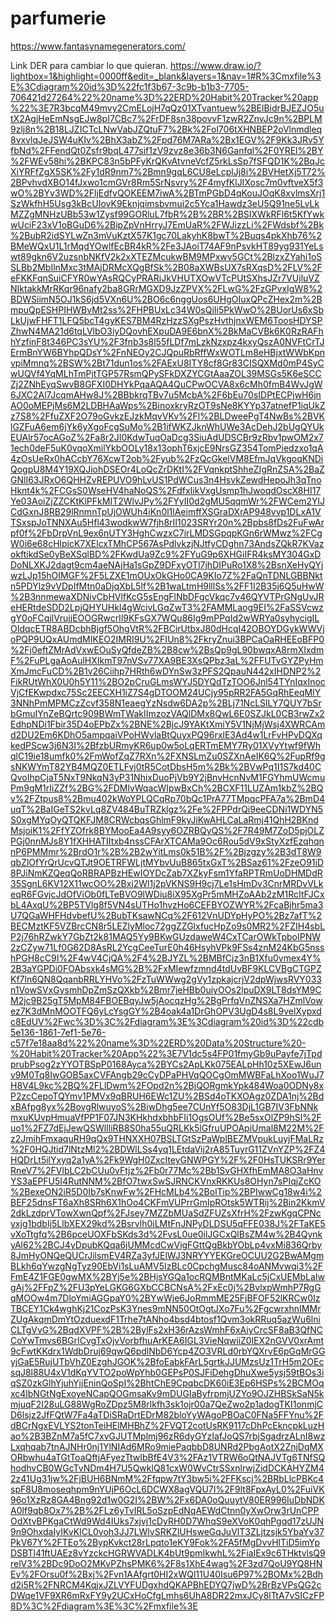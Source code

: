 # parfumerie
https://www.fantasynamegenerators.com/

Link DER para cambiar lo que quieran.
https://www.draw.io/?lightbox=1&highlight=0000ff&edit=_blank&layers=1&nav=1#R%3Cmxfile%3E%3Cdiagram%20id%3D%22fc1f3b67-3c9b-b1b3-7705-706421d27264%22%20name%3D%22ERD%20Habit%20Tracker%20app%22%3E7R3bcqM49mvy2CmELojH7qQz01XTvantuew%2BElBidrBJEZJO5utX2AgjHeEmNsgEJw8pI7CBc7%2FrDF8sn38povvF1zwR2ZnvJc9n%2BPLM9zlj8n%2B18LJZICTcLNwVabJZQtuF7%2Bk%2Fol706tXHNBEP2oVlnmdleq8vxvlqJeJSW4uKIv%2BhX3abZ%2Fpd76M7ARa%2Bx1EGV%2F9Kk3JRv5YfbNd%2FFendQt0Zsfr9bqL477sif1zV9zvz8e36b3N6Ganfql%2F0YREl%2BY%2FWEv58hi%2BKPC83n5bPFyKrQKvAtvneVcfZ5rkLsSp7fSFQD1K%2BqJcXiYRFfZgX5SK%2Fy1dR9nm7%2Bmn9gqL6CU8eLcplJj8i%2BVHetXj5T72%2BPvhvdXBO14fJxwo1cmGVr8Rm5SrNsvry%2F4myfKlJIXosc7m0vftveX5f3wO%2BYv3WD%2FljEdfvQOKEEM7iwA%2BTmPGbD4qKouJOqK8xvlmsXrj1SzWkfhH5Usg3kBcUIovK9Eknjqimsbvmui2c5Yca1Hawdz3eU5Q91ne5LvLkMZZgMNHzUBb53w1Zysf99GORluL7fbR%2B%2BR%2BSIXWkRFl6t5KfYwkwUciF23xV1oBGuD6%2BipZpVnHrryJ7EmUaR%2FWJizzLi%2FWdsbf%2Bk%2BubR2idSYLwZn3mVuKztX57K1gc70LakyhK8bwT%2Buqs4pkXhb76%2BMeWQxU1L1rMqdYOwlfEcBR4kR%2Fe3JAoiT74AF9nPsvkHT89yg931YeLswt89gkn6V2uzsnbNKfV2k2xXTEZMcukwBM9MPxwv5GCt%2BlzxZYahi1oSSLBb2MbIlnMxc3tMAjDRMcXQgBfSk%2B08aXWBsUX7sRXqsD%2FLV%2FeFKKFqnSuiCFYR0wYAsRQCyPRARiJkVHUTXOwVTcPUtSXhsJZr7VUjluVZNIktakkMrRKqr96nafy2ba8GRrMGXD9JzZPVX%2FLwG%2FzGPvxIgW8%2BDWSiimN5OJ1kS6jd5VXn6U%2BO6c6nggUos6UHgOIuxQPcZHex2m%2BmpuQpESHPIHWBvMt2ss%2FHPBUxLc34W0sQiIi5PkWwO%2BUorUs6xSbLkUjwFHFT1LFQ5bcT4gyKES7BM4RzHzzSXgPszHvthjnxWEM6ToosHDYSPZhwN4MA21d6tqLVlbO3iyDQovhEXpuDA9E6bnX%2BkMaCVBk6K0RzRAFhhYzfinF8t346PC3sYU%2F3fnb3s8l55fLDf7mLzkNzxpz4kxyQszA0NVFtCrTJErmBnYW6BYhpQDsY%2FnNEOy2CJQpuRbRffWxWOTLm8eHBjxtWWbKpnvpiMmnq%2BSW%2Bt71dun1os%2FAExU8ITY8cf8Gr83CISQXMd0mP4SyCwUQVf4YqMLhTmPjtTGP57RsmQPySFkDXZYCGtAaaZOL39MSGs5K6eSCCZj2ZNhEyqSwvB8GFXI0DHYkPqaAQA4QuCPwOCVA8x6cMh0fmB4WvJgW6JXC2Al7JcqmAHw8J%2BBbkrqTBv7u5McbA%2F6bEu70sIDPtECPjwH6jnAO0oMEPjMs6M2LDBHAaWps%2BinoxkryRzOT9sNe8KYYp37atnefP1iqUkZz7S8%2FfuZXF2O79oGvkzEJzkMqvVKv%2Fl%2BLDweePgT4NwBs%2BVKlGZFuA6em6jYk6yXgoFcgSuMo%2B1ifWKZJknWhUWe3AcDehJ2bUgQYUkEUAlr57ocAGoZ%2Fa8r2JI0KdwTuqOaDcg3SiuAdUDSCBr9zRbv1pwOM2x71ech0deF5uK0vqoXmilYkbOOLy18x13ophT6xjcE9NrsGZ354TomPiedzxo1qA4zOsUeRx0hACcbY76XcwT2ob%2Fyub%2FzQcGkelVM8EfmJqVkgoqKNDiQogpU8M4Y19XQJiohDSEOr4LoQcZrDKtI%2FVqnkptShheZIgRnZSA%2BaZGNlI63JRxO6QHHZvREPUVO9hLvUS1PdWCus3n4HsvkZewdHepoJh3qTnoHknt4k%2FCGsS0WseHV4haNoQS%2FdfxIikVxgUsmp1hJwoqdOscX8HI17Ye03AoiZjZZCKtKlPFkMIT2WlvJPy%2FYyII0d2gMU5qqmWr%2FWCem2YlJCdGxnJ8RB29lRnmnTpUjOWUh4iKn0l1lAeimffXSGraDXrAP948vvp1DLxA1VTSxspJoTNNXAu5Hfl43wodkwW7fjh8rII1023SRYr20n%2Bpbs8fDs2FuFwArpf0f%2FbDrpVnL9ex6nUTY3HghCwzxC7irLMDSGpqpKGn6rWMwz%2FCgW0i6e68cHlpicK7XElcxTMhCP567AsPdlvkzjNJtfyCDghn73AndsZQkR7KVazokftikdSe0yBeXSqlBD%2FKwdUa9Zc9%2FYuG9p6XHGiIFR4ksMY304GxDDoNLXKJ2dagt9cm4aeNAjHa1sGpZ9DFxyOTl7jhDIPuRo1X8%2BsnXeHyQYjwzLJp15hOIMGF%2F5LZXE1mOUxOkGHo0CA9KIo7Z%2FaQnTDNLGBBNktn5PDYlz9vVDpIfMtn0aDjqXbL5lf%2B1waLtmH9lllSs%2FF1I2B35j6Q5uHwW%2B3nnmewaXDNivCbHVlfKcG5sEngFlNbDFgcVkqc7v46QYVTPrGNgUvJReHERtdeSDD2LpjQHYUHkl4gWcivLGqZwT3%2FAMMLaog9EI%2FaSSVcwzgY0oFCqjlVrujjEOOGRwcrIl9KFsGX7WQu86Ig9mPPqId2wWRYa0syhycigILOIdqcETR8ABDcbhBjgf5OhgVtR%2FBCirUtbxJ80dHcqI42OBOYDGykWWVjoPQP9UQxAUmdMIKEO2IMRI9U%2FIUn8%2FkryZnui3BPCaOaRHEEoBFP0%2Fj0eftZMrAdVxwEOuSyQfdeZB%2B8cw%2BsQp9gL90bwqxA8rmXIxdmF%2FuPLgaAoAulHXIkmT97nVSv77XA9BE3XsQPbz3aL%2FFUTvGYZPyHmXmJmcFuCD%2B1v26Ciihp7HRth6wDYnSw3zPFS2QpauN442xIHDNP2%2FikRUtWhX0U0h5Y11%2BO2pCruGLmsWYJ5DYQdTzTOO6Jnl54TYnIqxInocVjCfEKwpdxc75Sc2EECXH1iZ7S4gDTOOM24UCjy95pRR2FA5GqRhEeqMIY3NNhPmMPMCzZcvf358N1eaegYzNsdw6DA2p%2BLj71NcLSlLY7QUY7bSrbGmuIYnZeBQrtc909BWmTWakIImzozVAQlDMx8QwL6E0SZJkL0CB3rwZx2EdhpNDi1Fbir35D4oEPbZx%2BNE%2BjcJ9YAKtXmiY5V1NjMjWsj4XWRCAmd2DU2Em6KDhO5ampqaiVPoHWvlaBtQuyxPQ96rxlE3Ad4w1LrFvHPvDQXqkedPScw3j6N3I%2BfzbURmyKR6up0w5oLqERTmEMY7Ry01XVyYtwf9fWhqlC19ie18umfk0%2FmWofZqZ7RXn%2FXNSLmZu0SZXnAeIK6Q%2FupRf9gsNKWYmT82YB4MQZ0ETLFvj0tR5CotDbsH5m%2Bk%2BVwPq1I1S7kd40CQvoIhpCjaT5NxT9NkqN3yP31NhixDuoPjVb9Y2jBnvHcnNvM1FGYhmUWcmuPm9gM1rIiZZf%2BG%2FDMlvWqacWIpwBxCh%2BCXF11LUZAm1kbZ%2BQv%2FZtpus8%2Bmu402kWoYPLQCqRp70bQc1PrA77TMpqcPFA7a%2BmD4uqT%2BaIGeTS2kvLq8ZV484BuTRZklgz%2Fe%2FPPdrQi9eeCDNi1WDYN5S0xgMYqOyQTQKFJM8CRWcbqsGhlmF9kyJiKwAHLCaLaRmj41QhH2BKndMsjoiK1%2FfYZOfrk8BYMooEa4A9syy6OZRBQyQS%2F7R49M7ZoD5pjOLZPGj0nnMJs8Y1fXHHATIItxb4nssCFArXTCAMa9Oc6Rou5dV9xStyXzfEzqhqnnP6PMMmr%2BrdO1r%2B%2B2wYitLms0k51B%2F%2Bjzgzy%2B3dT8W9qbZlOfYrQrUcvQTJt9OETRFWLjtMYbvUuB865txGxT%2BSaz61%2FzeO91iD8PJiNmKZQeqQoRBRAPBzHEwIOYDcZab7XZkyFsm1YfaRPTRmUoDHMDdR35SgnL6KV12X11wcOO%2Bxi2Wl1j2pVKNS9H9cj7Le1sHmDv3CnrMRDvVLkeqR6FGvjcJdOfViOb0fLTeBVO9lWDiu8iX95XgPr5mMHZoAAb2zM1RcItFJCxbL4AxqU%2BP5TVlg8f5VN4sUTHo1hvzHo6CEFBYOZWYR%2FcaBjhr5ma3U7QGaWHFHdvbefU%2BubTKsawNCq%2F612VnUDYpHyPO%2Bz7afT%2BECMztKF5VZBrcCN8r5LEZlyMloc72ggZZGlxfucHpZo9s0MR2%2FZIH4sbLP2j76hRZwkY7GbZt2k81MAQ5Yy9BKwGUzdaweW4CxTCarOWkTpboIPNW2zCZyw71Lf0G62D8AsRL2YcgCeeTurE0h46HsyhVPk9FSs4znM24KbG5nsshPGH8cC9I%2F4wV4CjQA%2F4%2BJYZL%2BMBfCjz3nB1Xfu0vmex4Y%2B3aYGPDi0FOAbsxk4sMG%2B%2FxMIewfzmnd4tdUvBF9KLCVBgCTGPZKf7ln6QN8QqanbRRLYHVo%2FzTuWWwg2gVy1zpkajcrjV2dpWjwsRVY033n1VowSVxGysmhDpZmSzQXkb%2Bmr7jeHBb0uiyOOs2lpuDX9LT8dsYM9CM2jc9B25gT5MpM84FBOEBqyJw5jAocqzHg%2BgPrfqVnZNSXa7HZmlVowez7K3dMnMOOTFQ6yLcYsgGY%2B4oak4a1DrGhOPV3UgD4s8L9velXypxdc8EdUV%2Fwc%3D%3C%2Fdiagram%3E%3Cdiagram%20id%3D%22cdb5e136-1861-7ef1-5e76-c57f7e18aa8d%22%20name%3D%22ERD%20Data%20Structure%20-%20Habit%20Tracker%20App%22%3E7V1dc5s4FP01fmyGb9uPayfe7jTpdprubPsog2zYYOTBSpP0168Ayca%2BYCs2ApLKk075EALpHh10z5XEwJ6unv9M0Tq8IwGOB5axCVFAngb29cCyDPaPHVqQOCgOmMWBFaLhXoo1WuJ7H8V4L9kc%2BQ%2FLlDwm%2FOpd2n%2BjQORgmkYpk484Woa0ODNy8xP2zcCepoTQYmv1PMVx9qBRUH6EWc1ZU%2BSd4oTKXOAgz0ZDA1nj%2BdxBAfpg8yx%2BovgRlwuyoS%2BiwDhg5ee7CUnYf5O83DjL1GB7IV3FbNNkmxuKUvpHmuaVfPP1F07JN3KHkhdxbhbFIi1OgsOUf%2Be5sxOlZP9hSl%2Fuo1%2FZ7dEjJewQSWlIliRB8S0ha55uQRLKk5lGfruUPOApiUmal8M22M%2Fz2JmihFmxaquRH9qQx9THNXXH07BSLTGtSzPaWplBEZMVpukLuyjFMaLRz%2F0HQJtid7lNtzMl2%2BDWlLSs4yq1LEtdaVij2rA85TuyrG11ZVnYZP%2FZ4HQDrLt5ilYxyq2a1yA%2Fk9WgH0ZxcIteyGNWPGY%2F%2F0HsTUKSRr9YerRneV7%2FVlbLC2bCUu0vFtjz%2Fb0r77Mc%2Bb1SvGHXfhEmMA8O3aHnvYS3aEPFU5I4RutNNM%2BfO7twxSwSJRNCKVnxRKKUs8OHyn7sPIqjZcKO%2BexeON2iR5D0Ib7sKnwFw%2FHcMLb4%2BolTip%2BPIwwCg18w4i%2BEF25dnsFT6aXh8SRh6X1hOo4CKFmVUPrrGmIpROtsk5WTRij%2Bin2KkmV2dkLzdprVTowXwnQpf%2FJsey7MZZbMUaSdZFUZsXfrH%2FzwKgqCPNcyxjg1bdbIj5LlbXEX29kd%2Bsrvlh0iLMtFnJNPyDLDSU5qFFE038J%2FTaKE5vXoTtgfq%2B6pceUOXFbSKds3d%2FvsL0ue0ilJGCxQlBsZM4w%2B4QynkyAl62%2BCJ4yDpubKQqa6jUMMcdCwVigFGttQgBkbYObLp4vxMi836Qrby8JmHyONQeQUCrJilsmEV4RZa3yfJElWJ3NRYYYEKGreOCUU2G2BwAMgmBLkh6qYwzgNgTyz90EbVi1sLuAMV5IzBLc0CpchgMusc84oANMvwqi3%2FFmE4Z1FGE0gwMX%2BYj5e%2BHjsYGQa1ocRQMBntMKaLc5jCxUEMbLaIwgAj%2FFpZ%2FU3pYeLGKG6GXbCCBCNsA%2FxEc0j%2BvlxpWmhP7RgGqMOOw4m7DloYmiAGGpaY0%2BYwWje6JoRmmME25FjBFOF52lKRCw0IzTBCEY1Ck4wghKj21CozPsK3Ynes9mNN50OtOgtJXo7Fu%2FgcwrxhnIMMrZUgAkqmDmYtOzduexdF1Trhe7tANho4bsd4btosf1Qvm3okRRuq5azWu6lniCLTgVvG%2BqdXVPF%2B%2BylFs2xH36rAzsWmhF6xAiyCrcSF8aB3QfNCCoYwTmvs6BGrICvgTxOjvVorbfhuArKEA6IGL3VieNqwiiZ0lEX2nGVV0xrAmt9cFwtKKdrx1WdbDruj69qwQ6pdlNbD6Ycp4ZO3VRLd0rbYQXrvE6pGqMrGGyjGaE5RujUTbVhZ0EzghJGOK%2BfoEabkFArL5grtkJJUMzsUz1TrH5m2OEcsqJ8l88U4xV1dKqYVTO2poWpYhb0GEPsP0SJFiDehgDhuXwe5ysj59tBOs3iqSZ0zkGlhYjuhYjjEninQoSpI%2BhtChE9CpqbcDK60iE3Ep6HSPs%2BCMOqxc4lbNGtNgExoyeNCapQOGmsaKv9mDUGIaByfrpmjUZYo9OJZHBSkSaN5kmjuqF2I28uLG88WgRoZDpz5M8rlkfh3sk1ojr00a7QeZwo2p1adogTKI1onmjCD6lsjz2JfFQtW7Fa4aTDiSRaDrtEDrM82bloYyWAgoPBOaC0FNa5FFYnu%2FdBCrNgxEVLYS2tonTeiHElMHBhZ%2FVQT2cotUsRK9117cDhPcEkncpkLuzHao%2B3BZnM7a5fC7xvGJUTMplmj96zR6dyGYzIafJoQS7rbjSgadrzALnI8wzLxqhqab7tnAJNHr0nj1YlNIAd6MRo9miePaqbbD8UNRd2PbgAotX2ZnjDqMXORbwhu4aTGtToaQftjAFyezTtwIbBfE4V3%2FAz1VTRW6oQtNAJVTg6TNfSQhodhvCB0WGcTvNDm4H7U5QwklQ81cxW0WvCtrSSxnlrwjZidDCKAHYZM42z41Ug31jw%2FjBUH6BNmM%2Ffqpw7tY3bw5i%2FFKscj%2BRbLlcPBKc4spF8U8moseqhpm9nYUjP6OcL6DCWX8agVQU7I%2F9lt8FpxAyL0%2FuiVK96o1XzRz8GA4Bng92d1w0G2I%2BW%2Fx6DA0oQuuytV80ER996IuDbNDKA0lf9qb8Ox7%2B%2FLz6yTvIRL5oSzpEdNqAEWdCtnn0yXwOrw3rUnCPPOdXtvBPKgaCtWd9Wd4IUks7xjvj1cDyRH0D7WhqS9eXVoK0qhPgqd17zUJN9n9OhxdaIyIKvKICL0voh3JJ7LWlvSRKZlUHsweGqJuVlT3ZLjtzsjk5YbaYv37PkV67Y%2FTEo%2BypKvkct28rLpqto1eKY9Fok%2FA5fMgDvvHlTiD5imYpDSBTl41ftUAEz8vYzckcHGRWVADLK4bUt9pmIkwhL%2FiaIEx9c6THktvlsQ9relV3%2BDc9DoO2MKvPZhsPMK6%2F8s1XhE4wag%2F3zd7QoU9YQ8HNEv%2FOrsu0f%2Bxj%2Fvn1AAfgrt0HI2xWQl11U40Isu6P97%2BOMx%2Bdhd2i5R%2FNRCM4KqjxJZLVYFUDgxhdQKAPBhEDYQ7jwD%2BrBzVPsQG2cDWqe1VF9XR6mRxFY9y2UCxHoCfgLmhs6UhA8DR22mxJCy8lTtA7vSICzFP8D%3C%2Fdiagram%3E%3C%2Fmxfile%3E
